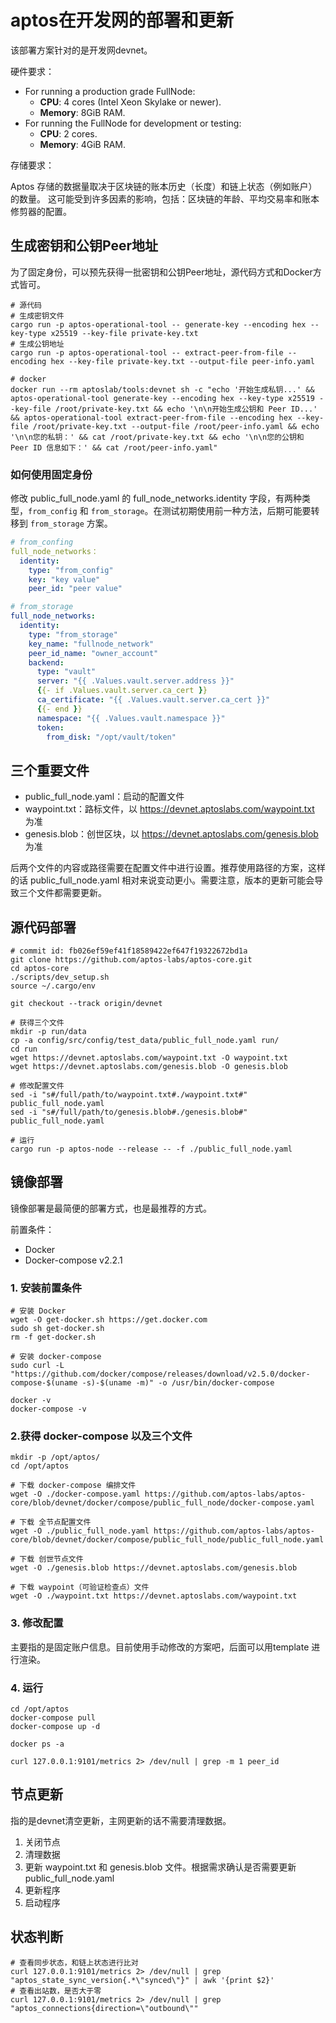 # aptos在开发网的部署和更新

该部署方案针对的是开发网devnet。

硬件要求：

-   For running a production grade FullNode:
    -   **CPU**: 4 cores (Intel Xeon Skylake or newer).
    -   **Memory**: 8GiB RAM.
-   For running the FullNode for development or testing:
    -   **CPU**: 2 cores.
    -   **Memory**: 4GiB RAM.

存储要求：

Aptos 存储的数据量取决于区块链的账本历史（长度）和链上状态（例如账户）的数量。 这可能受到许多因素的影响，包括：区块链的年龄、平均交易率和账本修剪器的配置。

## 生成密钥和公钥Peer地址

为了固定身份，可以预先获得一批密钥和公钥Peer地址，源代码方式和Docker方式皆可。

```
# 源代码
# 生成密钥文件
cargo run -p aptos-operational-tool -- generate-key --encoding hex --key-type x25519 --key-file private-key.txt
# 生成公钥地址
cargo run -p aptos-operational-tool -- extract-peer-from-file --encoding hex --key-file private-key.txt --output-file peer-info.yaml
```

```
# docker
docker run --rm aptoslab/tools:devnet sh -c "echo '开始生成私钥...' && aptos-operational-tool generate-key --encoding hex --key-type x25519 --key-file /root/private-key.txt && echo '\n\n开始生成公钥和 Peer ID...' && aptos-operational-tool extract-peer-from-file --encoding hex --key-file /root/private-key.txt --output-file /root/peer-info.yaml && echo '\n\n您的私钥：' && cat /root/private-key.txt && echo '\n\n您的公钥和 Peer ID 信息如下：' && cat /root/peer-info.yaml"
```

### 如何使用固定身份

修改 public_full_node.yaml 的 full_node_networks.identity 字段，有两种类型，`from_config` 和 `from_storage`。在测试初期使用前一种方法，后期可能要转移到 `from_storage` 方案。

```yaml
# from_confing
full_node_networks：
  identity:
    type: "from_config"
    key: "key value"
    peer_id: "peer value"

# from_storage
full_node_networks:
  identity:
    type: "from_storage"
    key_name: "fullnode_network"
    peer_id_name: "owner_account"
    backend:
      type: "vault"
      server: "{{ .Values.vault.server.address }}"
      {{- if .Values.vault.server.ca_cert }}
      ca_certificate: "{{ .Values.vault.server.ca_cert }}"
      {{- end }}
      namespace: "{{ .Values.vault.namespace }}"
      token:
        from_disk: "/opt/vault/token"
```

## 三个重要文件

- public_full_node.yaml：启动的配置文件
- waypoint.txt：路标文件，以 https://devnet.aptoslabs.com/waypoint.txt 为准
- genesis.blob：创世区块，以 https://devnet.aptoslabs.com/genesis.blob  为准

后两个文件的内容或路径需要在配置文件中进行设置。推荐使用路径的方案，这样的话 public_full_node.yaml 相对来说变动更小。需要注意，版本的更新可能会导致三个文件都需要更新。

## 源代码部署

```
# commit id: fb026ef59ef41f18589422ef647f19322672bd1a
git clone https://github.com/aptos-labs/aptos-core.git
cd aptos-core
./scripts/dev_setup.sh
source ~/.cargo/env

git checkout --track origin/devnet

# 获得三个文件
mkdir -p run/data
cp -a config/src/config/test_data/public_full_node.yaml run/
cd run
wget https://devnet.aptoslabs.com/waypoint.txt -O waypoint.txt
wget https://devnet.aptoslabs.com/genesis.blob -O genesis.blob

# 修改配置文件
sed -i "s#/full/path/to/waypoint.txt#./waypoint.txt#" public_full_node.yaml
sed -i "s#/full/path/to/genesis.blob#./genesis.blob#" public_full_node.yaml

# 运行
cargo run -p aptos-node --release -- -f ./public_full_node.yaml
```

## 镜像部署
镜像部署是最简便的部署方式，也是最推荐的方式。

前置条件：

- Docker
- Docker-compose v2.2.1

### 1. 安装前置条件

```
# 安装 Docker
wget -O get-docker.sh https://get.docker.com
sudo sh get-docker.sh
rm -f get-docker.sh

# 安装 docker-compose
sudo curl -L "https://github.com/docker/compose/releases/download/v2.5.0/docker-compose-$(uname -s)-$(uname -m)" -o /usr/bin/docker-compose

docker -v
docker-compose -v
```

### 2.获得 docker-compose 以及三个文件

```
mkdir -p /opt/aptos/
cd /opt/aptos

# 下载 docker-compose 编排文件
wget -O ./docker-compose.yaml https://github.com/aptos-labs/aptos-core/blob/devnet/docker/compose/public_full_node/docker-compose.yaml

# 下载 全节点配置文件
wget -O ./public_full_node.yaml https://github.com/aptos-labs/aptos-core/blob/devnet/docker/compose/public_full_node/public_full_node.yaml

# 下载 创世节点文件
wget -O ./genesis.blob https://devnet.aptoslabs.com/genesis.blob

# 下载 waypoint（可验证检查点）文件
wget -O ./waypoint.txt https://devnet.aptoslabs.com/waypoint.txt
```

### 3. 修改配置

主要指的是固定账户信息。目前使用手动修改的方案吧，后面可以用template 进行渲染。

### 4. 运行

```
cd /opt/aptos
docker-compose pull
docker-compose up -d

docker ps -a

curl 127.0.0.1:9101/metrics 2> /dev/null | grep -m 1 peer_id
```

## 节点更新

指的是devnet清空更新，主网更新的话不需要清理数据。

1. 关闭节点
2. 清理数据
3. 更新 waypoint.txt 和 genesis.blob 文件。根据需求确认是否需要更新 public_full_node.yaml
4. 更新程序
5. 启动程序

## 状态判断

```
# 查看同步状态，和链上状态进行比对
curl 127.0.0.1:9101/metrics 2> /dev/null | grep "aptos_state_sync_version{.*\"synced\"}" | awk '{print $2}'
# 查看出站数，是否大于零
curl 127.0.0.1:9101/metrics 2> /dev/null | grep "aptos_connections{direction=\"outbound\""
```
